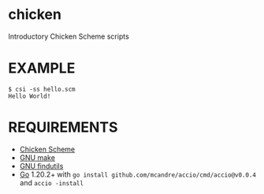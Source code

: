 # chicken

Introductory Chicken Scheme scripts

# EXAMPLE

```console
$ csi -ss hello.scm
Hello World!
```

# REQUIREMENTS

* [Chicken Scheme](https://www.call-cc.org)
* [GNU make](https://www.gnu.org/software/make/)
* [GNU findutils](https://www.gnu.org/software/findutils/)
* [Go](https://golang.org/) 1.20.2+ with `go install github.com/mcandre/accio/cmd/accio@v0.0.4` and `accio -install`
